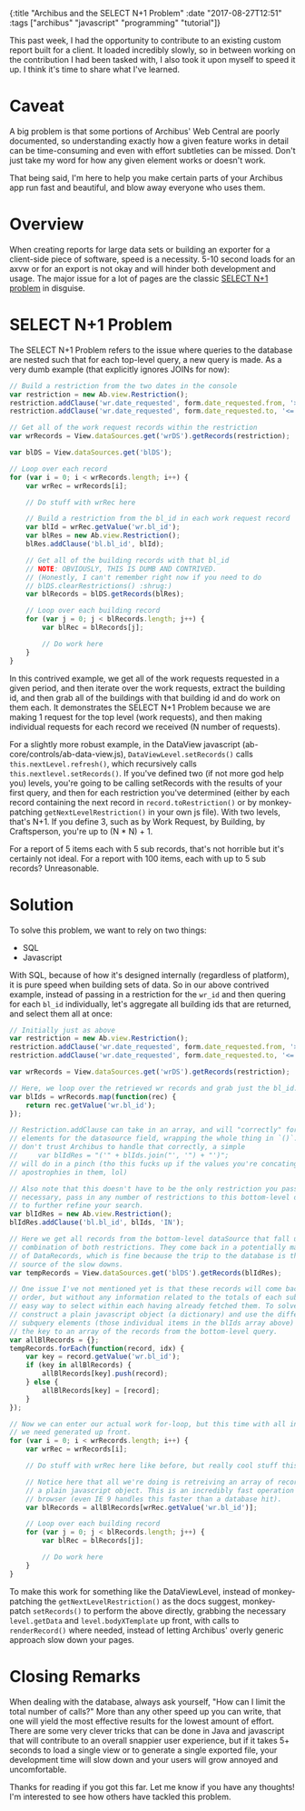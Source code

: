 {:title "Archibus and the SELECT N+1 Problem"
 :date "2017-08-27T12:51"
 :tags ["archibus" "javascript" "programming" "tutorial"]}

This past week, I had the opportunity to contribute to an existing custom report built for a client. It loaded incredibly slowly, so in between working on the contribution I had been tasked with, I also took it upon myself to speed it up. I think it's time to share what I've learned.

<!-- more -->

# Caveat

A big problem is that some portions of Archibus' Web Central are poorly documented, so understanding exactly how a given feature works in detail can be time-consuming and even with effort subtleties can be missed. Don't just take my word for how any given element works or doesn't work.

That being said, I'm here to help you make certain parts of your Archibus app run fast and beautiful, and blow away everyone who uses them.

# Overview

When creating reports for large data sets or building an exporter for a client-side piece of software, speed is a necessity. 5-10 second loads for an axvw or for an export is not okay and will hinder both development and usage. The major issue for a lot of pages are the classic [SELECT N+1 problem](https://stackoverflow.com/questions/97197/what-is-n1-select-query-issue) in disguise.

# SELECT N+1 Problem

The SELECT N+1 Problem refers to the issue where queries to the database are nested such that for each top-level query, a new query is made. As a very dumb example (that explicitly ignores JOINs for now):

```javascript
// Build a restriction from the two dates in the console
var restriction = new Ab.view.Restriction();
restriction.addClause('wr.date_requested', form.date_requested.from, '>=');
restriction.addClause('wr.date_requested', form.date_requested.to, '<=');

// Get all of the work request records within the restriction
var wrRecords = View.dataSources.get('wrDS').getRecords(restriction);

var blDS = View.dataSources.get('blDS');

// Loop over each record
for (var i = 0; i < wrRecords.length; i++) {
    var wrRec = wrRecords[i];

    // Do stuff with wrRec here

    // Build a restriction from the bl_id in each work request record
    var blId = wrRec.getValue('wr.bl_id');
    var blRes = new Ab.view.Restriction();
    blRes.addClause('bl.bl_id', blId);

    // Get all of the building records with that bl_id
    // NOTE: OBVIOUSLY, THIS IS DUMB AND CONTRIVED.
    // (Honestly, I can't remember right now if you need to do
    // blDS.clearRestrictions() :shrug:)
    var blRecords = blDS.getRecords(blRes);

    // Loop over each building record
    for (var j = 0; j < blRecords.length; j++) {
        var blRec = blRecords[j];

        // Do work here
    }
}
```

In this contrived example, we get all of the work requests requested in a given period, and then iterate over the work requests, extract the building id, and then grab all of the buildings with that building id and do work on them each. It demonstrates the SELECT N+1 Problem because we are making 1 request for the top level (work requests), and then making individual requests for each record we received (N number of requests).

For a slightly more robust example, in the DataView javascript (ab-core/controls/ab-data-view.js), `DataViewLevel.setRecords()` calls `this.nextLevel.refresh()`, which recursively calls `this.nextlevel.setRecords()`. If you've defined two (if not more god help you) levels, you're going to be calling setRecords with the results of your first query, and then for each restriction you've determined (either by each record containing the next record in `record.toRestriction()` or by monkey-patching `getNextLevelRestriction()` in your own js file). With two levels, that's N+1. If you define 3, such as by Work Request, by Building, by Craftsperson, you're up to (N \* N) + 1.

For a report of 5 items each with 5 sub records, that's not horrible but it's certainly not ideal. For a report with 100 items, each with up to 5 sub records? Unreasonable.

# Solution

To solve this problem, we want to rely on two things:

-   SQL
-   Javascript

With SQL, because of how it's designed internally (regardless of platform), it is pure speed when building sets of data. So in our above contrived example, instead of passing in a restriction for the `wr_id` and then quering for each `bl_id` individually, let's aggregate all building ids that are returned, and select them all at once:

```javascript
// Initially just as above
var restriction = new Ab.view.Restriction();
restriction.addClause('wr.date_requested', form.date_requested.from, '>=');
restriction.addClause('wr.date_requested', form.date_requested.to, '<=');

var wrRecords = View.dataSources.get('wrDS').getRecords(restriction);

// Here, we loop over the retrieved wr records and grab just the bl_id.
var blIds = wrRecords.map(function(rec) {
    return rec.getValue('wr.bl_id');
});

// Restriction.addClause can take in an array, and will "correctly" format the
// elements for the datasource field, wrapping the whole thing in `()`. If you
// don't trust Archibus to handle that correctly, a simple
//     var blIdRes = "('" + blIds.join("', '") + "')";
// will do in a pinch (tho this fucks up if the values you're concating have
// apostrophies in them, lol)

// Also note that this doesn't have to be the only restriction you pass in. If
// necessary, pass in any number of restrictions to this bottom-level dataSource,
// to further refine your search.
var blIdRes = new Ab.view.Restriction();
blIdRes.addClause('bl.bl_id', blIds, 'IN');

// Here we get all records from the bottom-level dataSource that fall under the
// combination of both restrictions. They come back in a potentially massive array
// of DataRecords, which is fine because the trip to the database is the actual
// source of the slow downs.
var tempRecords = View.dataSources.get('blDS').getRecords(blIdRes);

// One issue I've not mentioned yet is that these records will come back in *an*
// order, but without any information related to the totals of each subquery or any
// easy way to select within each having already fetched them. To solve this, we
// construct a plain javascript object (a dictionary) and use the different
// subquery elements (those individual items in the blIds array above) to act as
// the key to an array of the records from the bottom-level query.
var allBlRecords = {};
tempRecords.forEach(function(record, idx) {
    var key = record.getValue('wr.bl_id');
    if (key in allBlRecords) {
        allBlRecords[key].push(record);
    } else {
        allBlRecords[key] = [record];
    }
});

// Now we can enter our actual work for-loop, but this time with all information
// we need generated up front.
for (var i = 0; i < wrRecords.length; i++) {
    var wrRec = wrRecords[i];

    // Do stuff with wrRec here like before, but really cool stuff this time.

    // Notice here that all we're doing is retreiving an array of records from
    // a plain javascript object. This is an incredibly fast operation for any
    // browser (even IE 9 handles this faster than a database hit).
    var blRecords = allBlRecords[wrRec.getValue('wr.bl_id')];

    // Loop over each building record
    for (var j = 0; j < blRecords.length; j++) {
        var blRec = blRecords[j];

        // Do work here
    }
}
```

To make this work for something like the DataViewLevel, instead of monkey-patching the `getNextLevelRestriction()` as the docs suggest, monkey-patch `setRecords()` to perform the above directly, grabbing the necessary `level.getData` and `level.bodyXTemplate` up front, with calls to `renderRecord()` where needed, instead of letting Archibus' overly generic approach slow down your pages.

# Closing Remarks

When dealing with the database, always ask yourself, "How can I limit the total number of calls?" More than any other speed up you can write, that one will yield the most effective results for the lowest amount of effort. There are some very clever tricks that can be done in Java and javascript that will contribute to an overall snappier user experience, but if it takes 5+ seconds to load a single view or to generate a single exported file, your development time will slow down and your users will grow annoyed and uncomfortable.

Thanks for reading if you got this far. Let me know if you have any thoughts! I'm interested to see how others have tackled this problem.
